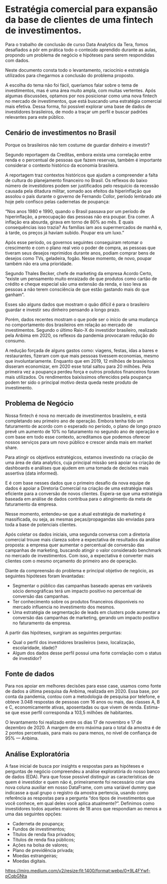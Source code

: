# Estratégia comercial para expansão da base de clientes de uma fintech de investimentos.

Para o trabalho de conclusão de curso Data Analytics da Tera, fomos desafiados a pôr em prática todo o conteúdo aprendido durante as aulas, propondo um problema de negócio e hipóteses para serem respondidas com dados.

Neste documento consta todo o levantamento, raciocínio e estratégia utilizados para chegarmos a conclusão do problema proposto.

A escolha do tema não foi fácil, queríamos falar sobre o tema de investimentos, mas é uma área muito ampla, com muitas vertentes. Após algumas discussões, optamos por nos posicionar como uma nova fintech no mercado de investimentos, que está buscando uma estratégia comercial mais efetiva. Dessa forma, foi possível explorar uma base de dados de investidores brasileiros, de modo a traçar um perfil e buscar padrões relevantes para este público.

## Cenário de investimentos no Brasil

Porque os brasileiros não tem costume de guardar dinheiro e investir?

Segundo reportagem da Creditas, embora exista uma correlação entre renda e o percentual de pessoas que fazem reservas, também é importante considerar o contexto histórico da economia brasileira.

A reportagem traz contextos históricos que ajudam a compreender a falta de cultura do planejamento financeiro no Brasil. Os reflexos do baixo número de investidores podem ser justificados pelo resquício da recessão causada pela ditadura militar, somado aos efeitos da hiperinflação que assolou o país durante o governo de Fernando Collor, período lembrado até hoje pelo confisco pelas cadernetas de poupança:

“Nos anos 1980 e 1990, quando o Brasil passava por um período de hiperinflação, a preocupação das pessoas não era poupar. Era comer. A inflação era absurda, girava em torno de 80% ao mês. E quais consequências isso trazia? As famílias iam aos supermercados de manhã e, à tarde, os preços já haviam subido. Poupar era um luxo.”

Após esse período, os governos seguintes conseguiram retomar o crescimento e com o plano real veio o poder de compra, as pessoas que tiveram seus desejos reprimidos durante anos, podiam comprar bens de desejos como TVs, geladeira, fogão. Nesse momento, de novo, poupar também não era uma prioridade.

Segundo Thales Becker, chefe de marketing da empresa Acordo Certo, “existe um pensamento muito enraizado de que produtos como cartão de crédito e cheque especial são uma extensão da renda, e isso leva as pessoas a não terem consciência de que estão gastando mais do que ganham”.

Esses são alguns dados que mostram o quão difícil é para o brasileiro guardar e investir seu dinheiro pensando a longo prazo.

Porém, dados recentes mostram o que pode ser o início de uma mudança no comportamento dos brasileiros em relação ao mercado de investimentos. Segundo o último Raio-X do investidor brasileiro, realizado pela Anbima em 2020, os reflexos da pandemia provocaram redução do consumo.

A redução forçada de alguns gastos como: viagens, festas, idas a bares e restaurantes, fizeram com que mais pessoas tivessem economias, mesmo que involuntariamente. Enquanto que em 2019, 12 milhões de brasileiros disseram economizar, em 2020 esse total saltou para 20 milhões. Pela primeira vez a poupança perdeu força e outros produtos financeiros foram mais utilizados. Os rendimentos baixíssimos oferecidos pela poupança podem ter sido o principal motivo desta queda neste produto de investimento.

## Problema de Negócio

Nossa fintech é nova no mercado de investimentos brasileiro, e está completando seu primeiro ano de operação. Embora tenha tido um faturamento de acordo com o esperado no período, o plano de longo prazo prevê um aumento de 10% no faturamento no segundo ano de operação e com base em todo esse contexto, acreditamos que podemos oferecer nossos serviços para um novo público e crescer ainda mais em market share.

Para atingir os objetivos estratégicos, estamos investindo na criação de uma área de data analytics, cuja principal missão será apoiar na criação de dashboards e análises que ajudem em uma tomada de decisões mais assertiva (data informed).

E é com base nesses dados que o primeiro desafio da nova equipe de dados é apoiar a Diretoria Comercial na criação de uma estratégia mais eficiente para a conversão de novos clientes. Espera-se que uma estratégia baseada em análise de dados contribua para o atingimento da meta de faturamento da empresa.

Nesse momento, entendeu-se que a atual estratégia de marketing é massificada, ou seja, as mesmas peças/propagandas são enviadas para toda a base de potenciais clientes.

Após coletar os dados iniciais, uma segunda conversa com a diretoria comercial trouxe mais clareza sobre a expectativa de resultados da análise proposta: a empresa quer aumentar o percentual de conversão das campanhas de marketing, buscando atingir o valor considerado benchmark no mercado de investimentos. Com isso, a expectativa é converter mais clientes com o mesmo orçamento do primeiro ano de operação.

Diante da compreensão do problema e principal objetivo de negócio, as seguintes hipóteses foram levantadas:

- Segmentar o público das campanhas baseado apenas em variáveis sócio demográficas terá um impacto positivo no percentual de conversão das campanhas.
- Ter conhecimento sobre os produtos financeiros disponíveis no mercado influencia no investimento dos mesmos.
- Uma estratégia de segmentação de leads em clusters pode aumentar a conversão das campanhas de marketing, gerando um impacto positivo no faturamento da empresa.

A partir das hipóteses, surgiram as seguintes perguntas:

- Qual o perfil dos investidores brasileiros (sexo, localização, escolaridade, idade)?
- Algum dos dados desse perfil possui uma forte correlação com o status de investidor?

## Fonte de dados

Para nos apoiar em melhores decisões para esse case, usamos como fonte de dados a última pesquisa da Anbima, realizada em 2020. Essa base, por conta da pandemia, contou com a metodologia de pesquisa por telefone, e obteve 3.048 respostas de pessoas com 16 anos ou mais, das classes A, B e C, economicamente ativas, aposentadas ou que vivem de renda. Estima-se que esse perfil corresponda a 103,5 milhões de habitantes.

O levantamento foi realizado entre os dias 17 de novembro e 17 de dezembro de 2020. A margem de erro máxima para o total da amostra é de 2 pontos percentuais, para mais ou para menos, no nível de confiança de 95% — Anbima.

## Análise Exploratória

A fase inicial de busca por insights e respostas para as hipóteses e perguntas de negócio compreendeu a análise exploratória do nosso banco de dados (EDA). Para que fosse possível distinguir as características de quem é investidor e quem não é, primeiramente foi necessário criar uma nova coluna auxiliar em nosso DataFrame, com uma variável dummy que indicasse a qual grupo o registro da amostra pertencia, usando como referência as respostas para a pergunta “dos tipos de investimentos que você conhece, em qual deles você aplica atualmente?”. Definimos como investidores todos aqueles maiores de 18 anos que respondiam ao menos a uma das seguintes opções:

- Caderneta de poupança;
- Fundos de investimentos;
- Títulos de renda fixa privados;
- Títulos de renda fixa públicos;
- Ações na bolsa de valores;
- Plano de previdência privada;
- Moedas estrangeiras;
- Moedas digitais.

<https://miro.medium.com/v2/resize:fit:1400/format:webp/0*9L4FYwf-pCqbGNta>


